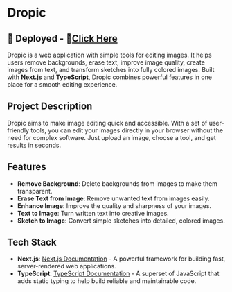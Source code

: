 # Dropic
## 🔗 Deployed - 🔗[Click Here](https://ovid-meetings-on-the-go.vercel.app/)

Dropic is a web application with simple tools for editing images. It helps users remove backgrounds, erase text, improve image quality, create images from text, and transform sketches into fully colored images. Built with **Next.js** and **TypeScript**, Dropic combines powerful features in one place for a smooth editing experience.

## Project Description

Dropic aims to make image editing quick and accessible. With a set of user-friendly tools, you can edit your images directly in your browser without the need for complex software. Just upload an image, choose a tool, and get results in seconds.

## Features

- **Remove Background**: Delete backgrounds from images to make them transparent.
- **Erase Text from Image**: Remove unwanted text from images easily.
- **Enhance Image**: Improve the quality and sharpness of your images.
- **Text to Image**: Turn written text into creative images.
- **Sketch to Image**: Convert simple sketches into detailed, colored images.

## Tech Stack

- **Next.js**: [Next.js Documentation](https://nextjs.org/docs) - A powerful framework for building fast, server-rendered web applications.
- **TypeScript**: [TypeScript Documentation](https://www.typescriptlang.org/docs/) - A superset of JavaScript that adds static typing to help build reliable and maintainable code.
